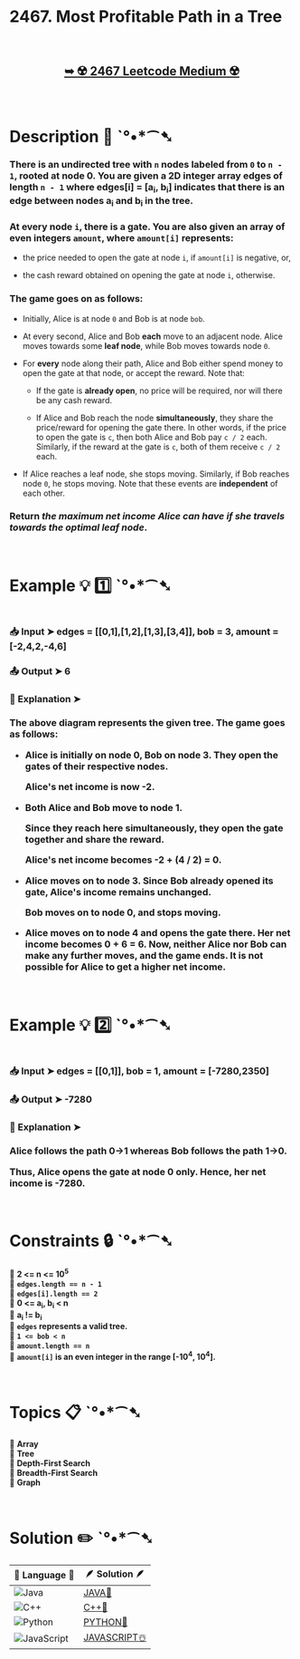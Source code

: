 # 2467. Most Profitable Path in a Tree

</br>

<h2 align="center"> 

<a href="https://leetcode.com/problems/most-profitable-path-in-a-tree/description/?envType=daily-question&envId=2025-02-24
"><strong>➥ ☢️ 2467 Leetcode Medium ☢️ </strong></a>
</h2>

</br>

# Description 📜 ˋ°•*⁀➷

### There is an undirected tree with `n` nodes labeled from `0` to `n - 1`, rooted at node 0. You are given a 2D integer array edges of length `n - 1` where edges[i] = [a<sub>i</sub>, b<sub>i</sub>] indicates that there is an edge between nodes a<sub>i</sub> and b<sub>i</sub> in the tree.

### At every node `i`, there is a gate. You are also given an array of even integers `amount`, where `amount[i]` represents:

- the price needed to open the gate at node `i`, if `amount[i]` is negative, or,

- the cash reward obtained on opening the gate at node `i`, otherwise.

### The game goes on as follows:

- Initially, Alice is at node `0` and Bob is at node `bob`.

- At every second, Alice and Bob **each** move to an adjacent node. Alice moves towards some **leaf node**, while Bob moves towards node `0`.

- For **every** node along their path, Alice and Bob either spend money to open the gate at that node, or accept the reward. Note that:

    - If the gate is **already open**, no price will be required, nor will there be any cash reward.

    - If Alice and Bob reach the node **simultaneously**, they share the price/reward for opening the gate there. In other words, if the price to open the gate is `c`, then both Alice and Bob pay `c / 2` each. Similarly, if the reward at the gate is `c`, both of them receive `c / 2` each.

- If Alice reaches a leaf node, she stops moving. Similarly, if Bob reaches node `0`, he stops moving. Note that these events are **independent** of each other.

### Return *the **maximum** net income Alice can have if she travels towards the optimal leaf node*.

</br>

# Example 💡 1️⃣ ˋ°•*⁀➷

<img src="" width="" height=""/>

  ### 📥 Input  ➤ edges = [[0,1],[1,2],[1,3],[3,4]], bob = 3, amount = [-2,4,2,-4,6]

  ### 📤 Output  ➤ 6

  ### 🔦 Explanation  ➤ 

<h3>

The above diagram represents the given tree. The game goes as follows:

- Alice is initially on node 0, Bob on node 3. They open the gates of their respective nodes.

  Alice's net income is now -2.

- Both Alice and Bob move to node 1. 

  Since they reach here simultaneously, they open the gate together and share the reward.

  Alice's net income becomes -2 + (4 / 2) = 0.

- Alice moves on to node 3. Since Bob already opened its gate, Alice's income remains unchanged.

  Bob moves on to node 0, and stops moving.

- Alice moves on to node 4 and opens the gate there. Her net income becomes 0 + 6 = 6.
Now, neither Alice nor Bob can make any further moves, and the game ends.
It is not possible for Alice to get a higher net income.  

</h3>

</br>

# Example 💡 2️⃣ ˋ°•*⁀➷

<img src="" width="" height=""/>

  ### 📥 Input ➤ edges = [[0,1]], bob = 1, amount = [-7280,2350]

  ### 📤 Output  ➤ -7280

  ### 🔦 Explanation ➤ 

<h3>

Alice follows the path 0->1 whereas Bob follows the path 1->0.

Thus, Alice opens the gate at node 0 only. Hence, her net income is -7280.

</h3>

</br>

# Constraints 🔒 ˋ°•*⁀➷

🔹 **2 <= n <= 10<sup>5</sup>** </br>
🔹 **`edges.length == n - 1`** </br>
🔹 **`edges[i].length == 2`** </br>
🔹 **0 <= a<sub>i</sub>, b<sub>i</sub> < n** </br>
🔹 **a<sub>i</sub> != b<sub>i</sub>** </br>
🔹 **`edges` represents a valid tree.** </br>
🔹 **`1 <= bob < n`** </br>
🔹 **`amount.length == n`** </br>
🔹 **`amount[i]` is an even integer in the range [-10<sup>4</sup>, 10<sup>4</sup>].** </br>

</br>

# Topics 📋 ˋ°•*⁀➷

🔸 **Array**  </br>
🔸 **Tree**  </br>
🔸 **Depth-First Search**  </br>
🔸 **Breadth-First Search**  </br>
🔸 **Graph**  </br>

</br>

# Solution ✏️ ˋ°•*⁀➷

| 📒 Language 📒  | 🪶 Solution 🪶 |
| ------------- | ------------- |
|  ![Java](https://img.shields.io/badge/java-%23ED8B00.svg?style=for-the-badge&logo=openjdk&logoColor=white)  | [JAVA🍁](https://github.com/Prakhar-002/LEETCODE/blob/main/%F0%9F%8D%84%20Daily%20Challenge%202025%20%F0%9F%8D%B3/%F0%9F%94%AC%20Examine%20Thoroughly%20%F0%9F%A7%AC/02%20Feb%20%F0%9F%92%90/24%20-%2002%20-%202025%20---%202467.%20Most%20Profitable%20Path%20in%20a%20Tree%20%E2%98%83%EF%B8%8F%20%F0%9F%8D%81%20%F0%9F%8D%B0%20%F0%9F%8E%B2/%F0%9F%8D%81JAVA%20-%202467.%20Most%20Profitable%20Path%20in%20a%20Tree.java) |
|  ![C++](https://img.shields.io/badge/c++-%2300599C.svg?style=for-the-badge&logo=c%2B%2B&logoColor=white)  | [C++🎲](https://github.com/Prakhar-002/LEETCODE/blob/main/%F0%9F%8D%84%20Daily%20Challenge%202025%20%F0%9F%8D%B3/%F0%9F%94%AC%20Examine%20Thoroughly%20%F0%9F%A7%AC/02%20Feb%20%F0%9F%92%90/24%20-%2002%20-%202025%20---%202467.%20Most%20Profitable%20Path%20in%20a%20Tree%20%E2%98%83%EF%B8%8F%20%F0%9F%8D%81%20%F0%9F%8D%B0%20%F0%9F%8E%B2/%F0%9F%8E%B2CPP%20-%202467.%20Most%20Profitable%20Path%20in%20a%20Tree.cpp)  |
|  ![Python](https://img.shields.io/badge/python-3670A0?style=for-the-badge&logo=python&logoColor=ffdd54)    | [PYTHON🍰](https://github.com/Prakhar-002/LEETCODE/blob/main/%F0%9F%8D%84%20Daily%20Challenge%202025%20%F0%9F%8D%B3/%F0%9F%94%AC%20Examine%20Thoroughly%20%F0%9F%A7%AC/02%20Feb%20%F0%9F%92%90/24%20-%2002%20-%202025%20---%202467.%20Most%20Profitable%20Path%20in%20a%20Tree%20%E2%98%83%EF%B8%8F%20%F0%9F%8D%81%20%F0%9F%8D%B0%20%F0%9F%8E%B2/%F0%9F%8D%B0PYTHON%20-%202467.%20Most%20Profitable%20Path%20in%20a%20Tree.py) |
| ![JavaScript](https://img.shields.io/badge/javascript-%23323330.svg?style=for-the-badge&logo=javascript&logoColor=%23F7DF1E)   | [JAVASCRIPT☃️](https://github.com/Prakhar-002/LEETCODE/blob/main/%F0%9F%8D%84%20Daily%20Challenge%202025%20%F0%9F%8D%B3/%F0%9F%94%AC%20Examine%20Thoroughly%20%F0%9F%A7%AC/02%20Feb%20%F0%9F%92%90/24%20-%2002%20-%202025%20---%202467.%20Most%20Profitable%20Path%20in%20a%20Tree%20%E2%98%83%EF%B8%8F%20%F0%9F%8D%81%20%F0%9F%8D%B0%20%F0%9F%8E%B2/%E2%98%83%EF%B8%8FJAVASCRIPT%20-%202467.%20Most%20Profitable%20Path%20in%20a%20Tree.js) |

